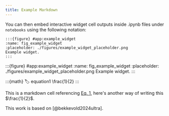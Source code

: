 ```yaml
---
title: Example Markdown
---
```


You can then embed interactive widget cell outputs inside .ipynb files under `notebooks` using the following notation:

````
:::{figure} #app:example_widget
:name: fig_example_widget
:placeholder: ./figures/example_widget_placeholder.png
Example widget.
:::
````

:::{figure} #app:example_widget
:name: fig_example_widget
:placeholder: ./figures/example_widget_placeholder.png
Example widget.
:::

:::{math}
:label: equation1
\frac{1}{2}
:::

This is a markdown cell referencing [Eq. 1](#equation1), here's another way of writing this $\frac{1}{2}$.

This work is based on [@bekkevold2024ultra]. 